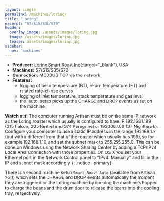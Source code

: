 ```yaml
---
layout: single
permalink: /machines/loring/
title: "Loring"
excerpt: "S7/S15/S35/S70"
header:
  overlay_image: /assets/images/loring.jpg
  image: /assets/images/loring.jpg
  teaser: assets/images/loring.jpg
sidebar:
  nav: "machines"
---
```

* __Producer:__ [Loring Smart Roast Inc](https://loring.com){:target="_blank"}, USA
* __Machines:__ S7/S15/S35/S70
* __Connection:__ MODBUS TCP via the network
* __Features:__ 
  - logging of bean temperature (BT), return temperature (ET) and related rate-of-rise curves
  - logging of inlet temperature, stack temperature and gas level
  - the 'auto' setup picks up the CHARGE and DROP events as set on the machine

**Watch out!** The computer running Artisan must be on the same IP network as the Loring roaster which usually is configured to have IP 192.168.1.199 (S15 Falcon, S35 Kestrel and S70 Peregrine) or 192.168.1.69 (S7 Nighthawk). Configure your computer to use a static IP address in the range 192.168.1.x (but with x different from that of the roaster which usually has 199), so for example 192.168.1.10, and set the subnet mask to 255.255.255.0. This can be done on Windows using the Network Sharing Center by adding a TCP/IPv4 Local Area Connection with those properties. On OS X you set your Ethernet port in the Network Control panel to "IPv4: Manually" and fill in the IP and subnet mask accordingly.
{: .notice--primary}

There is a second machine setup `Smart Roast Auto` (available from Artisan >3.1) which sets the CHARGE and DROP events automatically the moment they are triggered on the Loring machine by opening the machine's hopper to charge the beans and the drum door to release the beans into the cooling tray, respectively.